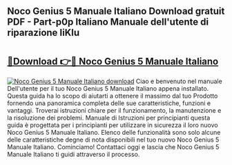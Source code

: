 ## Noco Genius 5 Manuale Italiano Download gratuit PDF - Part-p0p Italiano Manuale dell'utente di riparazione IiKIu

# <h2><a href="http://dfb99x.blite.top/?on=Noco+Genius+5+Manuale+Italiano">🔗Download 👉🔴 Noco Genius 5 Manuale Italiano</a></h2>

[![Noco Genius 5 Manuale Italiano download](https://i.imgur.com/lujVjoI.png)](http://dfb99x.blite.top/?on=Noco+Genius+5+Manuale+Italiano)
Ciao e benvenuto nel manuale Dell'utente per il tuo Noco Genius 5 Manuale Italiano appena installato. Questa guida ha lo scopo di aiutarti a ottenere il massimo dal tuo Prodotto fornendo una panoramica completa delle sue caratteristiche, funzioni e vantaggi. Troverai istruzioni chiare per il funzionamento, la manutenzione e la risoluzione dei problemi. Manuale di Istruzioni per principianti questa guida è progettata per i principianti per utilizzare in sicurezza il loro nuovo Noco Genius 5 Manuale Italiano. Elenco delle funzionalità sono solo alcune delle caratteristiche degne di nota disponibili nel tuo nuovo Noco Genius 5 Manuale Italiano. Cominciamo! Contattaci oggi e lascia che Noco Genius 5 Manuale Italiano ti guidi attraverso il processo.
